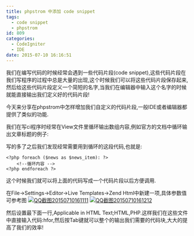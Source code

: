 ```yaml
---
title: phpstrom 中添加 code snippet
tags:
  - code snippet
  - phpstrom
id: 809
categories:
  - CodeIgniter
  - IDE
date: 2015-07-10 16:16:51
---
```


我们在编写代码的时候经常会遇到一些代码片段(code snippet),这些代码片段在我们写程序的过程中总是大量的出现,这个时候我们可以将这些代码片段保存起来,然后给这些代码片段定义一个简短的名字,当我们在编辑器中输入这个名字的时候就能直接输出我们定义好的代码片段!

今天来分享在phpstrom中怎样增加我们自定义的代码片段,一般IDE或者编辑器都提供了类似的功能.

我们在写ci程序时经常在View文件里循环输出数组内容,例如官方的文档中循环输出文章标题的例子:

写的多了之后我们发现经常需要用到循环的这段代码,也就是:
```
<?php foreach ($news as $news_item): ?>
    <!--循环内容 -->
<?php endforeach ?>
```
这个时候我们就可以将上面的代码写成一个代码片段以后方便调用.

在File-&gt;Settings-&gt;Editor-&gt;Live Templates-&gt;Zend Html中新建一项,具体参数值可参考图
[![QQ截图20150710161111](http://www.smallerpig.com/wp-content/uploads/2015/07/QQ截图20150710161111.png)](http://www.smallerpig.com/wp-content/uploads/2015/07/QQ截图20150710161111.png)
[![QQ截图20150710161212](http://www.smallerpig.com/wp-content/uploads/2015/07/QQ截图20150710161212.png)](http://www.smallerpig.com/wp-content/uploads/2015/07/QQ截图20150710161212.png)

然后设置最下面一行,Applicable in HTML Text;HTML,PHP.这样我们在这些文件中直接输入代码:hfor,然后按Tab键就可以整个的输出我们需要的代码块,大大的提高了我们的效率!